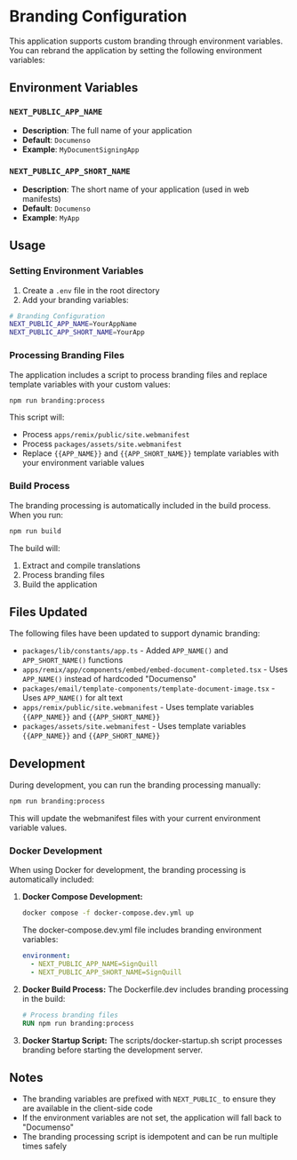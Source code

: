 # Branding Configuration

This application supports custom branding through environment variables. You can rebrand the application by setting the following environment variables:

## Environment Variables

### `NEXT_PUBLIC_APP_NAME`
- **Description**: The full name of your application
- **Default**: `Documenso`
- **Example**: `MyDocumentSigningApp`

### `NEXT_PUBLIC_APP_SHORT_NAME`
- **Description**: The short name of your application (used in web manifests)
- **Default**: `Documenso`
- **Example**: `MyApp`

## Usage

### Setting Environment Variables

1. Create a `.env` file in the root directory
2. Add your branding variables:

```bash
# Branding Configuration
NEXT_PUBLIC_APP_NAME=YourAppName
NEXT_PUBLIC_APP_SHORT_NAME=YourApp
```

### Processing Branding Files

The application includes a script to process branding files and replace template variables with your custom values:

```bash
npm run branding:process
```

This script will:
- Process `apps/remix/public/site.webmanifest`
- Process `packages/assets/site.webmanifest`
- Replace `{{APP_NAME}}` and `{{APP_SHORT_NAME}}` template variables with your environment variable values

### Build Process

The branding processing is automatically included in the build process. When you run:

```bash
npm run build
```

The build will:
1. Extract and compile translations
2. Process branding files
3. Build the application

## Files Updated

The following files have been updated to support dynamic branding:

- `packages/lib/constants/app.ts` - Added `APP_NAME()` and `APP_SHORT_NAME()` functions
- `apps/remix/app/components/embed/embed-document-completed.tsx` - Uses `APP_NAME()` instead of hardcoded "Documenso"
- `packages/email/template-components/template-document-image.tsx` - Uses `APP_NAME()` for alt text
- `apps/remix/public/site.webmanifest` - Uses template variables `{{APP_NAME}}` and `{{APP_SHORT_NAME}}`
- `packages/assets/site.webmanifest` - Uses template variables `{{APP_NAME}}` and `{{APP_SHORT_NAME}}`

## Development

During development, you can run the branding processing manually:

```bash
npm run branding:process
```

This will update the webmanifest files with your current environment variable values.

### Docker Development

When using Docker for development, the branding processing is automatically included:

1. **Docker Compose Development:**
   ```bash
   docker compose -f docker-compose.dev.yml up
   ```
   
   The docker-compose.dev.yml file includes branding environment variables:
   ```yaml
   environment:
     - NEXT_PUBLIC_APP_NAME=SignQuill
     - NEXT_PUBLIC_APP_SHORT_NAME=SignQuill
   ```

2. **Docker Build Process:**
   The Dockerfile.dev includes branding processing in the build:
   ```dockerfile
   # Process branding files
   RUN npm run branding:process
   ```

3. **Docker Startup Script:**
   The scripts/docker-startup.sh script processes branding before starting the development server.

## Notes

- The branding variables are prefixed with `NEXT_PUBLIC_` to ensure they are available in the client-side code
- If the environment variables are not set, the application will fall back to "Documenso"
- The branding processing script is idempotent and can be run multiple times safely 